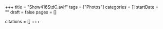 +++
title = "Show416StdC.avif"
tags = ["Photos"]
categories = []
startDate = ""
draft = false
pages = []

citations = []
+++
